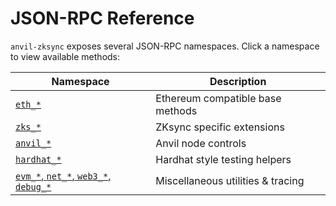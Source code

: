 # JSON-RPC Reference

`anvil-zksync` exposes several JSON-RPC namespaces. Click a namespace to view available methods:

| Namespace                                          | Description                       |
| -------------------------------------------------- | --------------------------------- |
| [`eth_*`](./eth.md)                                | Ethereum compatible base methods  |
| [`zks_*`](./zks.md)                                | ZKsync specific extensions        |
| [`anvil_*`](./anvil.md)                            | Anvil node controls               |
| [`hardhat_*`](./hardhat.md)                        | Hardhat style testing helpers     |
| [`evm_*`, `net_*`, `web3_*`, `debug_*`](./misc.md) | Miscellaneous utilities & tracing |

